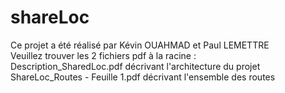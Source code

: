 # shareLoc
Ce projet a été réalisé par Kévin OUAHMAD et Paul LEMETTRE </br>
Veuillez trouver les 2 fichiers pdf à la racine : </br> 
Description_SharedLoc.pdf décrivant l'architecture du projet </br>
ShareLoc_Routes - Feuille 1.pdf décrivant l'ensemble des routes </br>
